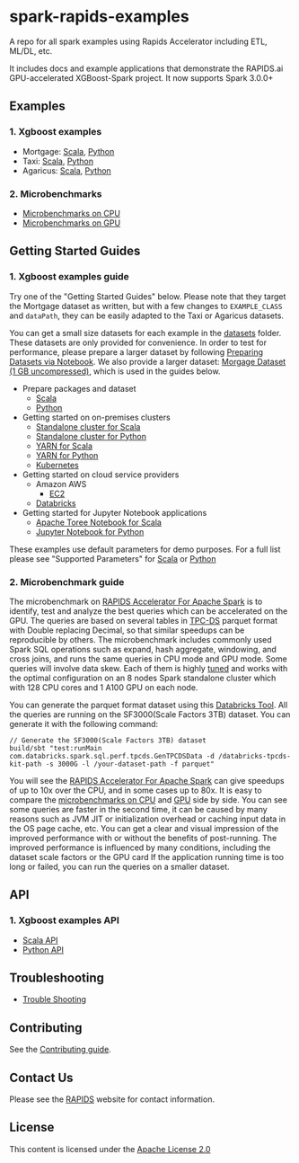 # spark-rapids-examples

A repo for all spark examples using Rapids Accelerator including ETL, ML/DL, etc.

It includes docs and example applications that demonstrate the RAPIDS.ai GPU-accelerated XGBoost-Spark project. It now supports Spark 3.0.0+

## Examples

### 1. Xgboost examples

- Mortgage: [Scala](/examples/mortgage/scala/src/com/nvidia/spark/examples/mortgage), [Python](/examples/mortgage/python/com/nvidia/spark/examples/mortgage)
- Taxi: [Scala](/examples/taxi/scala/src/com/nvidia/spark/examples/taxi), [Python](/examples/taxi/python/com/nvidia/spark/examples/taxi)
- Agaricus: [Scala](/examples/agaricus/scala/src/com/nvidia/spark/examples/agaricus), [Python](/examples/agaricus/python/com/nvidia/spark/examples/agaricus)

### 2. Microbenchmarks

- [Microbenchmarks on CPU](/examples/micro-benchmarks/notebooks/micro-benchmarks-cpu.ipynb)
- [Microbenchmarks on GPU](/examples/micro-benchmarks/notebooks/micro-benchmarks-gpu.ipynb)

## Getting Started Guides

### 1. Xgboost examples guide

Try one of the "Getting Started Guides" below. Please note that they target the Mortgage dataset as written, 
but with a few changes to `EXAMPLE_CLASS` and `dataPath`, they can be easily adapted to the Taxi or Agaricus datasets.

You can get a small size datasets for each example in the [datasets](/datasets) folder. 
These datasets are only provided for convenience. In order to test for performance, 
please prepare a larger dataset by following [Preparing Datasets via Notebook](/datasets/preparing_datasets.md). 
We also provide a larger dataset: [Morgage Dataset (1 GB uncompressed)](https://rapidsai-data.s3.us-east-2.amazonaws.com/spark/mortgage.zip), 
which is used in the guides below.

- Prepare packages and dataset
    - [Scala](/docs/get-started/xgboost-examples/prepare-package-data/preparation-scala.md)
    - [Python](/docs/get-started/xgboost-examples/prepare-package-data/preparation-python.md)
- Getting started on on-premises clusters
    - [Standalone cluster for Scala](/docs/get-started/xgboost-examples/on-prem-cluster/standalone-scala.md)
    - [Standalone cluster for Python](/docs/get-started/xgboost-examples/on-prem-cluster/standalone-python.md)
    - [YARN for Scala](/docs/get-started/xgboost-examples/on-prem-cluster/yarn-scala.md)
    - [YARN for Python](/docs/get-started/xgboost-examples/on-prem-cluster/yarn-python.md)
    - [Kubernetes](/docs/get-started/xgboost-examples/on-prem-cluster/kubernetes.md)
- Getting started on cloud service providers
    - Amazon AWS
        - [EC2](/docs/get-started/xgboost-examples/csp/aws/ec2.md)
    - [Databricks](/docs/get-started/xgboost-examples/csp/databricks/databricks.md)
- Getting started for Jupyter Notebook applications
    - [Apache Toree Notebook for Scala](/docs/get-started/xgboost-examples/notebook/toree.md)
    - [Jupyter Notebook for Python](/docs/get-started/xgboost-examples/notebook/python-notebook.md)

These examples use default parameters for demo purposes. For a full list please see "Supported Parameters" 
for [Scala](/examples/app-parameters/supported_xgboost_parameters_scala.md) 
or [Python](/examples/app-parameters/supported_xgboost_parameters_python.md)

### 2. Microbenchmark guide

The microbenchmark on [RAPIDS Accelerator For Apache Spark](https://nvidia.github.io/spark-rapids/) is to identify, test and analyze the best queries which can be accelerated on the GPU. 
The queries are based on several tables in [TPC-DS](http://www.tpc.org/tpcds/) parquet format with Double replacing Decimal, so that similar speedups can be reproducible by others.
The microbenchmark includes commonly used Spark SQL operations such as expand, hash aggregate, windowing, and cross joins, and runs the same queries in CPU mode and GPU mode. Some queries will involve data skew.
Each of them is highly [tuned](https://nvidia.github.io/spark-rapids/docs/tuning-guide.html) and works with the optimal configuration on an 8 nodes Spark standalone cluster which with 128 CPU cores and 1 A100 GPU on each node. 

You can generate the parquet format dataset using this [Databricks Tool](https://github.com/databricks/spark-sql-perf).
All the queries are running on the SF3000(Scale Factors 3TB) dataset. You can generate it with the following command:
```
// Generate the SF3000(Scale Factors 3TB) dataset
build/sbt "test:runMain com.databricks.spark.sql.perf.tpcds.GenTPCDSData -d /databricks-tpcds-kit-path -s 3000G -l /your-dataset-path -f parquet"
```
You will see the [RAPIDS Accelerator For Apache Spark](https://nvidia.github.io/spark-rapids/) can give speedups of up to 10x over the CPU, and in some cases up to 80x.
It is easy to compare the [microbenchmarks on CPU](/examples/micro-benchmarks/notebooks/micro-benchmarks-cpu.ipynb) and [GPU](/examples/micro-benchmarks/notebooks/micro-benchmarks-gpu.ipynb) side by side.
You can see some queries are faster in the second time, it can be caused by many reasons such as JVM JIT or initialization overhead or caching input data in the OS page cache, etc.
You can get a clear and visual impression of the improved performance with or without the benefits of post-running. The improved performance is influenced by many conditions, including the dataset scale factors or the GPU card
If the application running time is too long or failed, you can run the queries on a smaller dataset.

## API
### 1. Xgboost examples API

- [Scala API](/docs/api-docs/xgboost-examples-api-docs/scala.md)
- [Python API](/docs/api-docs/xgboost-examples-api-docs/python.md)

## Troubleshooting
- [Trouble Shooting](/docs/trouble-shooting/xgboost-examples-trouble-shooting.md)

## Contributing
See the [Contributing guide](CONTRIBUTING.md).

## Contact Us

Please see the [RAPIDS](https://rapids.ai/community.html) website for contact information.

## License

This content is licensed under the [Apache License 2.0](/LICENSE)
